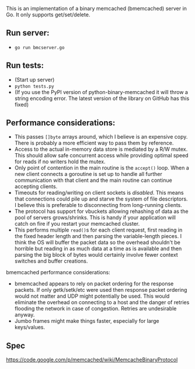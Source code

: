 This is an implementation of a binary memcached (bmemcached) server in Go.
It only supports get/set/delete.

## Run server:
* `go run bmcserver.go`

## Run tests:
* (Start up server)
* `python tests.py`
* (If you use the PyPI version of python-binary-memcached it will throw a string encoding error. The latest version of the library on GitHub has this fixed)

## Performance considerations:
* This passes `[]byte` arrays around, which I believe is an expensive copy. There is probably a more efficient way to pass them by reference.
* Access to the actual in-memory data store is mediated by a R/W mutex. This should allow safe concurrent access while providing optimal speed for reads if no writers hold the mutex.
* Only point of contention in the main routine is the `accept()` loop. When a new client connects a goroutine is set up to handle all further communication with that client and the main routine can continue accepting clients.
* Timeouts for reading/writing on client sockets is _disabled_. This means that connections could pile up and starve the system of file descriptors. I believe this is preferable to disconnecting from long-running clients.
* The protocol has support for vbuckets allowing rehashing of data as the pool of servers grows/shrinks. This is handy if your application will catch on fire if you restart your memcached cluster. 
* This performs multiple `read()`s for each client request, first reading in the fixed header length and then parsing the variable-length pieces. I think the OS will buffer the packet data so the overhead shouldn't be horrible but reading in as much data at a time as is available and then parsing the big block of bytes would certainly involve fewer context switches and buffer creations.

bmemcached performance considerations:
* bmemcached appears to rely on packet ordering for the response packets. If only getk/setk/etc were used then response packet ordering would not matter and UDP might potentially be used. This would eliminate the overhead on connecting to a host and the danger of retries flooding the network in case of congestion. Retries are undesirable anyway.
* Jumbo frames might make things faster, especially for large keys/values.

## Spec
https://code.google.com/p/memcached/wiki/MemcacheBinaryProtocol
